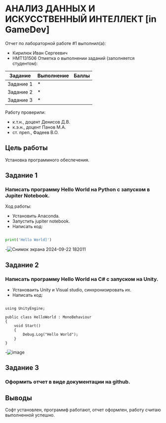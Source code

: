 # АНАЛИЗ ДАННЫХ И ИСКУССТВЕННЫЙ ИНТЕЛЛЕКТ [in GameDev]
Отчет по лабораторной работе #1 выполнил(а):
- Кирилюк Иван Сергеевич
- НМТ131506
Отметка о выполнении заданий (заполняется студентом):

| Задание | Выполнение | Баллы |
| ------ | ------ | ------ |
| Задание 1 | * |    |
| Задание 2 | * |    |
| Задание 3 | * |    |

Работу проверили:
- к.т.н., доцент Денисов Д.В.
- к.э.н., доцент Панов М.А.
- ст. преп., Фадеев В.О.

## Цель работы
Установка программного обеспечения.

## Задание 1
### Написать программу Hello World на Python с запуском в Jupiter Notebook.
Ход работы:
- Установить Anaconda.
- Запустить jupiter notebook.
- Написать код:
  
```py

print('Hello World]')

```

-![Снимок экрана 2024-09-22 182011](https://github.com/user-attachments/assets/842d8f8f-5869-4ba9-8dd1-3256b7189f90)



## Задание 2
### Написать программу Hello World на C# с запуском на Unity.

- Установаить Unity и Visual studio, синхронизировать их.
- Написать код:

```С#

using UnityEngine;

public class HelloWorld : MonoBehaviour
{
    void Start()
    {
        Debug.Log("Hello World");
    }
}

```
-![image](https://github.com/user-attachments/assets/4b89cc6f-9584-4dd2-9d85-afedfcba138e)


## Задание 3
### Оформить отчет в виде документации на github.

## Выводы

Софт установлен, программф работают, отчет оформлен, работу считаю выполненной успешно.

